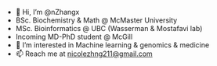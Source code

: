 - 👋 Hi, I’m @nZhangx
- BSc. Biochemistry & Math @ McMaster University
- MSc. Bioinformatics @ UBC (Wasserman & Mostafavi lab)
- Incoming MD-PhD student @ McGill
- 👀 I’m interested in Machine learning & genomics & medicine
- 📫 Reach me at nicolezhng211@gmail.com

<!---
nZhangx/nZhangx is a ✨ special ✨ repository because its `README.md` (this file) appears on your GitHub profile.
You can click the Preview link to take a look at your changes.
--->
